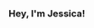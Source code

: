 ### Hey, I'm Jessica!

<!--
**milkeasy/milkeasy** is a ✨ _special_ ✨ repository because its `README.md` (this file) appears on your GitHub profile.

Here are some ideas to get you started:

I am currently a web development student at Mid Sweden University. In this account I am working on projects for my web development program and personal projects.
